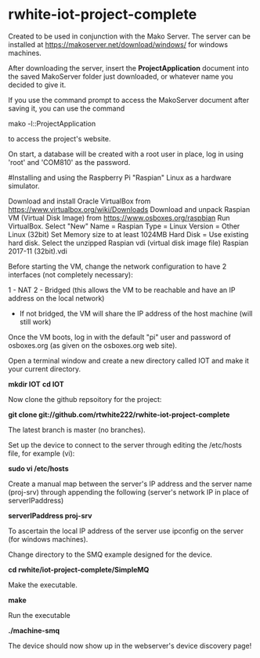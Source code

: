 # rwhite-iot-project-complete

Created to be used in conjunction with the Mako Server. The server can be installed at
https://makoserver.net/download/windows/
for windows machines.



After downloading the server, insert the **ProjectApplication** document into the saved MakoServer folder just downloaded, 
or whatever name you decided to give it.

If you use the command prompt to access the MakoServer document after saving it, you can use the command

mako -l::ProjectApplication

to access the project's website.

On start, a database will be created with a root user in place, log in using 'root' and 'COM810' as the password.


#Installing and using the Raspberry Pi "Raspian" Linux as a hardware simulator.

Download and install Oracle VirtualBox from https://www.virtualbox.org/wiki/Downloads
Download and unpack Raspian VM (Virtual Disk Image) from https://www.osboxes.org/raspbian
Run VirtualBox.
    Select "New"
        Name = Raspian
        Type = Linux
        Version = Other Linux (32bit)
        Set Memory size to at least 1024MB
        Hard Disk = Use existing hard disk. Select the unzipped Raspian vdi (virtual disk image file)
                    Raspian 2017-11 (32bit).vdi


Before starting the VM, change the network configuration to have 2 interfaces (not completely necessary):

1 - NAT
2 - Bridged (this allows the VM to be reachable and have an IP address on the local network)
  - If not bridged, the VM will share the IP address of the host machine (will still work)





Once the VM boots, log in with the default "pi" user and password of osboxes.org (as given on the osboxes.org web site).


Open a terminal window and create a new directory called IOT and make it your current directory.

**mkdir IOT**
**cd IOT**

Now clone the github repsoitory for the project:

**git clone git://github.com/rtwhite222/rwhite-iot-project-complete**

The latest branch is master (no branches).

Set up the device to connect to the server through editing the /etc/hosts file, for example (vi):

**sudo vi /etc/hosts**

Create a manual map between the server's IP address and the server name (proj-srv)
through appending the following (server's network IP in place of serverIPaddress) 

**serverIPaddress		proj-srv**

To ascertain the local IP address of the server use ipconfig on the server (for windows machines).

Change directory to the SMQ example designed for the device.

**cd rwhite/iot-project-complete/SimpleMQ**

Make the executable.

**make**

Run the executable

**./machine-smq**

The device should now show up in the webserver's device discovery page!

